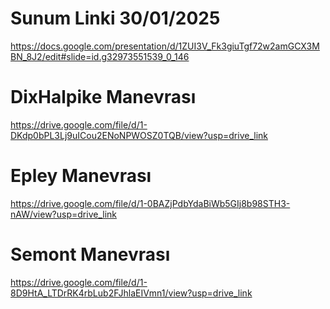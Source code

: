 # Sunum Linki 30/01/2025
https://docs.google.com/presentation/d/1ZUI3V_Fk3giuTgf72w2amGCX3MBN_8J2/edit#slide=id.g32973551539_0_146
# DixHalpike Manevrası
https://drive.google.com/file/d/1-DKdp0bPL3Lj9uICou2ENoNPWOSZ0TQB/view?usp=drive_link
# Epley Manevrası
https://drive.google.com/file/d/1-0BAZjPdbYdaBiWb5GIj8b98STH3-nAW/view?usp=drive_link
# Semont Manevrası
https://drive.google.com/file/d/1-8D9HtA_LTDrRK4rbLub2FJhlaEIVmn1/view?usp=drive_link
